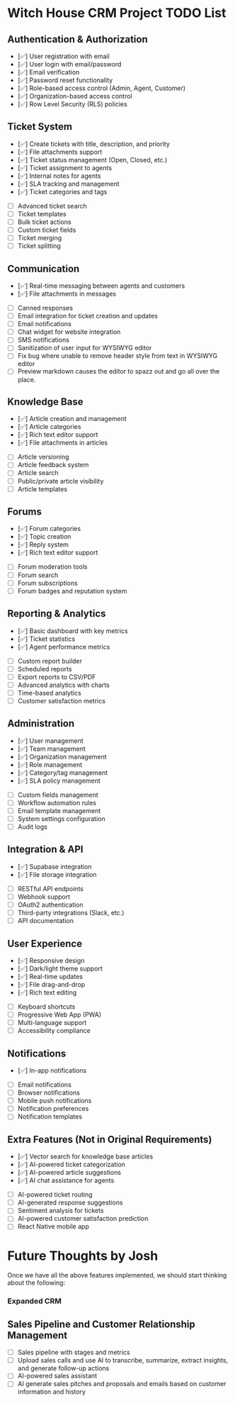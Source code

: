 # Witch House CRM Project TODO List

## Authentication & Authorization

- [✅] User registration with email
- [✅] User login with email/password
- [✅] Email verification
- [✅] Password reset functionality
- [✅] Role-based access control (Admin, Agent, Customer)
- [✅] Organization-based access control
- [✅] Row Level Security (RLS) policies

## Ticket System

- [✅] Create tickets with title, description, and priority
- [✅] File attachments support
- [✅] Ticket status management (Open, Closed, etc.)
- [✅] Ticket assignment to agents
- [✅] Internal notes for agents
- [✅] SLA tracking and management
- [✅] Ticket categories and tags
- [ ] Advanced ticket search
- [ ] Ticket templates
- [ ] Bulk ticket actions
- [ ] Custom ticket fields
- [ ] Ticket merging
- [ ] Ticket splitting

## Communication

- [✅] Real-time messaging between agents and customers
- [✅] File attachments in messages
- [ ] Canned responses
- [ ] Email integration for ticket creation and updates
- [ ] Email notifications
- [ ] Chat widget for website integration
- [ ] SMS notifications
- [ ] Sanitization of user input for WYSIWYG editor
- [ ] Fix bug where unable to remove header style from text in WYSIWYG editor
- [ ] Preview markdown causes the editor to spazz out and go all over the place.

## Knowledge Base

- [✅] Article creation and management
- [✅] Article categories
- [✅] Rich text editor support
- [✅] File attachments in articles
- [ ] Article versioning
- [ ] Article feedback system
- [ ] Article search
- [ ] Public/private article visibility
- [ ] Article templates

## Forums

- [✅] Forum categories
- [✅] Topic creation
- [✅] Reply system
- [✅] Rich text editor support
- [ ] Forum moderation tools
- [ ] Forum search
- [ ] Forum subscriptions
- [ ] Forum badges and reputation system

## Reporting & Analytics

- [✅] Basic dashboard with key metrics
- [✅] Ticket statistics
- [✅] Agent performance metrics
- [ ] Custom report builder
- [ ] Scheduled reports
- [ ] Export reports to CSV/PDF
- [ ] Advanced analytics with charts
- [ ] Time-based analytics
- [ ] Customer satisfaction metrics

## Administration

- [✅] User management
- [✅] Team management
- [✅] Organization management
- [✅] Role management
- [✅] Category/tag management
- [✅] SLA policy management
- [ ] Custom fields management
- [ ] Workflow automation rules
- [ ] Email template management
- [ ] System settings configuration
- [ ] Audit logs

## Integration & API

- [✅] Supabase integration
- [✅] File storage integration
- [ ] RESTful API endpoints
- [ ] Webhook support
- [ ] OAuth2 authentication
- [ ] Third-party integrations (Slack, etc.)
- [ ] API documentation

## User Experience

- [✅] Responsive design
- [✅] Dark/light theme support
- [✅] Real-time updates
- [✅] File drag-and-drop
- [✅] Rich text editing
- [ ] Keyboard shortcuts
- [ ] Progressive Web App (PWA)
- [ ] Multi-language support
- [ ] Accessibility compliance

## Notifications

- [✅] In-app notifications
- [ ] Email notifications
- [ ] Browser notifications
- [ ] Mobile push notifications
- [ ] Notification preferences
- [ ] Notification templates

## Extra Features (Not in Original Requirements)

- [✅] Vector search for knowledge base articles
- [✅] AI-powered ticket categorization
- [✅] AI-powered article suggestions
- [✅] AI chat assistance for agents
- [ ] AI-powered ticket routing
- [ ] AI-generated response suggestions
- [ ] Sentiment analysis for tickets
- [ ] AI-powered customer satisfaction prediction
- [ ] React Native mobile app

# Future Thoughts by Josh

Once we have all the above features implemented, we should start thinking about
the following:

### Expanded CRM

## Sales Pipeline and Customer Relationship Management

- [ ] Sales pipeline with stages and metrics
- [ ] Upload sales calls and use AI to transcribe, summarize, extract insights,
      and generate follow-up actions
- [ ] AI-powered sales assistant
- [ ] AI generate sales pitches and proposals and emails based on customer
      information and history
